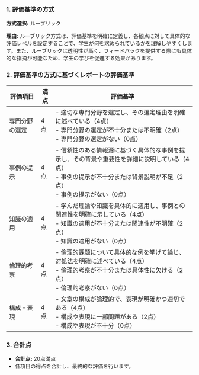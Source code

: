 ### 1. 評価基準の方式
**方式選択:** ルーブリック

**理由:** ルーブリック方式は、評価基準を明確に定義し、各観点に対して具体的な評価レベルを設定することで、学生が何を求められているかを理解しやすくします。また、ルーブリックは透明性が高く、フィードバックを提供する際にも具体的な指摘が可能なため、学生の学びを促進する効果があります。

### 2. 評価基準の方式に基づくレポートの評価基準

| 評価項目               | 満点 | 評価基準                                                                                     |
|------------------------|------|----------------------------------------------------------------------------------------------|
| 専門分野の選定        | 4点  | - 適切な専門分野を選定し、その選定理由を明確に述べている（4点）<br>- 専門分野の選定が不十分または不明確（2点）<br>- 専門分野の選定がない（0点） |
| 事例の提示            | 4点  | - 信頼性のある情報源に基づく具体的な事例を提示し、その背景や重要性を詳細に説明している（4点）<br>- 事例の提示が不十分または背景説明が不足（2点）<br>- 事例の提示がない（0点） |
| 知識の適用            | 4点  | - 学んだ理論や知識を具体的に適用し、事例との関連性を明確に示している（4点）<br>- 知識の適用が不十分または関連性が不明確（2点）<br>- 知識の適用がない（0点） |
| 倫理的考察            | 4点  | - 倫理的課題について具体的な例を挙げて論じ、対処法を明確に述べている（4点）<br>- 倫理的考察が不十分または具体性に欠ける（2点）<br>- 倫理的考察がない（0点） |
| 構成・表現            | 4点  | - 文章の構成が論理的で、表現が明確かつ適切である（4点）<br>- 構成や表現に一部問題がある（2点）<br>- 構成や表現が不十分（0点） |

### 3. 合計点
- **合計点:** 20点満点
- 各項目の得点を合計し、最終的な評価を行います。